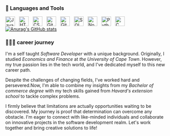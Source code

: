 ### 🧰 Languages and Tools

<img align="left" alt="JavaScript" width="30px" style="padding-right:10px;" src="https://cdn.jsdelivr.net/gh/devicons/devicon/icons/javascript/javascript-original.svg" />
<img align="left" alt="HTML" width="30px" style="padding-right:10px;" src="https://cdn.jsdelivr.net/gh/devicons/devicon/icons/html5/html5-plain-wordmark.svg" />
<img align="left" alt="CSS" width="30px" style="padding-right:10px;" src="https://cdn.jsdelivr.net/gh/devicons/devicon/icons/css3/css3-plain-wordmark.svg" />
<img align="left" alt="Git" width="30px" style="padding-right:10px;" src="https://cdn.jsdelivr.net/gh/devicons/devicon/icons/git/git-plain-wordmark.svg" />
<img align="left" alt="GitHub" width="30px" style="padding-right:10px;" src="https://cdn.jsdelivr.net/gh/devicons/devicon/icons/github/github-original-wordmark.svg" />
<img align="left" alt="SQL lite" width="30px" style="padding-right:10px;" src="https://cdn.jsdelivr.net/gh/devicons/devicon/icons/sqlite/sqlite-original.svg" />
<img align="left" alt="Node JS" width="30px" style="padding-right:10px;" src="https://cdn.jsdelivr.net/gh/devicons/devicon/icons/nodejs/nodejs-original.svg" />
<img align="left" alt="Python" width="30px" style="padding-right:10px;" src="https://cdn.jsdelivr.net/gh/devicons/devicon/icons/python/python-plain.svg" />
<img align="left" alt="C" width="30px" style="padding-right:10px;" src="https://cdn.jsdelivr.net/gh/devicons/devicon/icons/c/c-plain.svg" >
<img align="left" alt="" width="30px" style="padding-right:10px;">
<br />

 [![Anurag's GitHub stats](https://github-readme-stats.vercel.app/api?username=mkhmik004)](https://github.com/anuraghazra/github-readme-stats) 
 
 <h3>👨🏾‍💻 career journey</h3>
<p>I'm a self taught <em>Software Developer</em> with a unique background. Originally, I studied <em>Economics and Finance</em> at <em>the University of Cape Town</em>. However, my true passion lies in the tech world, and I've dedicated myself to this new career path.</P><P>Despite the challenges of changing fields, I've worked hard and persevered.Now, I'm able to combine my insights from my <em>Bachelor of commerce degree</em> with my tech skills gained from <em>Havard's extension school</em> to tackle complex problems.</p><p>I firmly believe that limitations are actually opportunities waiting to be discovered. My journey is proof that determination can overcome any obstacle. I'm eager to connect with like-minded individuals and collaborate on innovative projects in the software development realm. Let's work together and bring creative solutions to life!</p>

